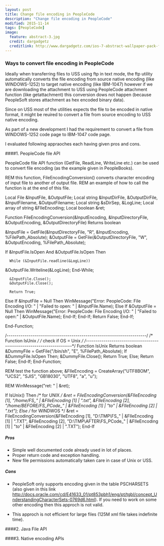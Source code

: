 ```yaml
---
layout: post
title: Change file encoding in PeopleCode
description: "Change file encoding in PeopleCode"
modified: 2015-11-14
tags: [PeopleCode]
image:
  feature: abstract-3.jpg
  credit: dargadgetz
  creditlink: http://www.dargadgetz.com/ios-7-abstract-wallpaper-pack-for-iphone-5-and-ipod-touch-retina/
---
```


### Ways to convert file encoding in PeopleCode

Ideally when transferring files to USS using ftp in text mode, the ftp utility automatically converts the file encoding from source native encoding (like WINDOWS-1252) to target native encoding (like IBM-1047) however if we are downloading the attachment to USS using PeopleCode attachment function (like getattachment) this conversion dows not happen (because PeopleSoft stores attachment as hex encoded binary data).

Since on USS most of the utilities expects the file to be encoded in native format, it might be reuired to convert a file from source encoding to USS native encoding.

As part of a new development I had the requirement to convert a file from WINDOWS-1252 code page to IBM-1047 code page.

I evaluated following appraoches each having given pros and cons.

####1. PeopleCode file API

PeopleCode file API function (GetFile, ReadLine, WriteLine etc.) can be used to convert file encoding (as the example given in PeopleBooks).


REM this function, FileEncodingConversion() converts character encoding of 
input file to another of output file.
REM an example of how to call the function is at the end of this file.

Local File &InputFile, &OutputFile;
Local string &InputDirFile, &OutputDirFile, &InputFilename, &OutputFilename;
Local string &sDirSep, &LogLine;
Local array of string &FIleEncoding;
Local boolean &ret;

Function FileEncodingConversion(&InputEncoding, &InputDirectoryFile, 
&OutputEncoding, &OutputDirectoryFile) Returns boolean

   &InputFile = GetFile(&InputDirectoryFile, "R", &InputEncoding, 
%FilePath_Absolute);
   &OutputFile = GetFile(&OutputDirectoryFile, "W", &OutputEncoding, 
%FilePath_Absolute);

   If &InputFile.IsOpen And
&OutputFile.IsOpen Then

      While (&InputFile.readline(&LogLine))
&OutputFile.Writeline(&LogLine);
      End-While;

      &InputFile.Close();
      &OutputFile.Close();
      
      Return True;
      
   Else
      If &InputFile = Null Then
         WinMessage("Error: PeopleCode: File Encoding I/O: " | "Failed to 
open: " | &InputFile.Name);
      Else
         If &OutputFile = Null Then
            WinMessage("Error: PeopleCode: File Encoding I/O: " | "Failed
to open:" | &OutputFile.Name);
         End-If;
      End-If;
      Return False;
   End-If;

End-Function;

/*-----------------------------------------------------------------------*/
/*  Function IsUnix                                                      */
/* check if OS = Unix                                                    */
/*-----------------------------------------------------------------------*/
Function IsUnix Returns boolean
   &DummyFile = GetFile("/bin/sh", "E", %FilePath_Absolute);
   If &DummyFile.IsOpen Then;
      &DummyFile.Close();
      Return True;
   Else;
      Return False;
   End-If;
End-Function;

REM test the function above;
&FIleEncoding = CreateArray("UTF8BOM", "UCS2", "SJIS", "GB18030", "UTF8", "a", "u");

REM WinMessage("ret: " | &ret);

If IsUnix() Then
   /* for UNIX */
   &ret = FileEncodingConversion(&FIleEncoding [1], "/home/FS_" | 
&FIleEncoding [1] | ".txt", &FIleEncoding [2], "/home/BEFORE/FS_PCode_" | &FIleEncoding [1] | "_to_" | &FIleEncoding [2] | ".txt");
Else
   /* for WINDWOS */
   &ret = FileEncodingConversion(&FIleEncoding [1], "D:\TMP\FS_" | 
&FIleEncoding [1] | ".TXT", &FIleEncoding [2], "D:\TMP\AFTER\FS_PCode_" | 
&FIleEncoding [1] | "_to_" | &FIleEncoding [2] | ".TXT");
End-If


##### Pros

* Simple well documented code already used in lot of places.
* Proper return code and exception handling.
* New file permissions automatically taken care in case of Unix or USS.

##### Cons

* PeopleSoft only supports encoding given in the table PSCHARSETS (also given in this link
http://docs.oracle.com/cd/E41633_01/pt853pbh1/eng/pt/tgbl/concept_UnderstandingCharacterSets-0769d6.html). If you need to work on some other encoding then this approch is not valid.

* This approch is not efficient for large files (125M xml file takes indefinite time).

####2. Java File API



####3. Native encoding APIs

